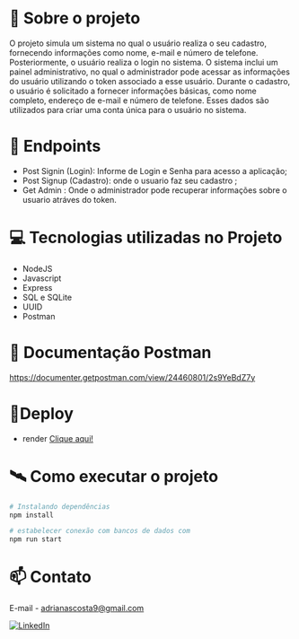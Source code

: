 # 📖 Sobre o projeto
O projeto simula um sistema no qual o usuário realiza o seu cadastro, fornecendo informações como nome, e-mail e número de telefone. Posteriormente, o usuário realiza o login no sistema. O sistema inclui um painel administrativo, no qual o administrador pode acessar as informações do usuário utilizando o token associado a esse usuário.
Durante o cadastro, o usuário é solicitado a fornecer informações básicas, como nome completo, endereço de e-mail e número de telefone. Esses dados são utilizados para criar uma conta única para o usuário no sistema.


# 📝 Endpoints

- Post Signin (Login): Informe de Login e Senha para acesso a aplicação;
- Post Signup  (Cadastro): onde o usuario faz seu cadastro ;
- Get Admin : Onde o administrador pode recuperar informações sobre o usuario atráves do token.

# 💻 Tecnologias utilizadas no Projeto

- NodeJS
- Javascript
- Express
- SQL e SQLite
- UUID
- Postman

# 📖 Documentação Postman
https://documenter.getpostman.com/view/24460801/2s9YeBdZ7y
# 🔗Deploy 
- render
[Clique aqui!](https://back-desafio.onrender.com)


# 🛰 Como executar o projeto 
```bash
# Instalando dependências
npm install

# estabelecer conexão com bancos de dados com 
npm run start
```
# 📫 Contato
E-mail - adrianascosta9@gmail.com

[![LinkedIn](https://img.shields.io/badge/LinkedIn-0077B5?style=for-the-badge&logo=linkedin&logoColor=white)](https://www.linkedin.com/in/adriana-ramss/)
